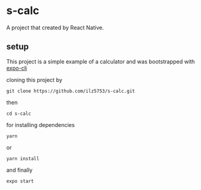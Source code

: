 # s-calc
A project that created by React Native.
## setup
This project is a simple example of a calculator and was bootstrapped with [expo-cli](https://github.com/expo/expo-cli)

cloning this project by

```
git clone https://github.com/ilz5753/s-calc.git
```

then

```
cd s-calc
```

for installing dependencies

```
yarn
```

or

```
yarn install
```

and finally

```
expo start
```

